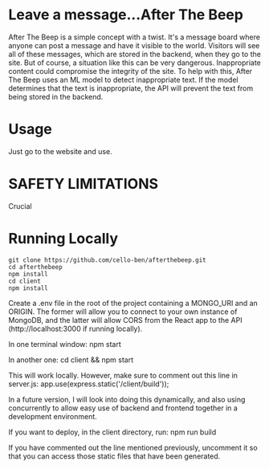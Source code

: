 # Leave a message...After The Beep
After The Beep is a simple concept with a twist. It's a message board where anyone can post a message and have it visible to the world. Visitors will see all of these messages, which are stored in the backend, when they go to the site. But of course, a situation like this can be very dangerous. Inappropriate content could compromise the integrity of the site. To help with this, After The Beep uses an ML model to detect inappropriate text. If the model determines that the text is inappropriate, the API will prevent the text from being stored in the backend.

# Usage
Just go to the website and use.

# SAFETY LIMITATIONS
Crucial

# Running Locally
    git clone https://github.com/cello-ben/afterthebeep.git
    cd afterthebeep
    npm install
    cd client
    npm install

Create a .env file in the root of the project containing a MONGO_URI and an ORIGIN. The former will allow you to connect to your own instance of MongoDB, and the latter will allow CORS from the React app to the API (http://localhost:3000 if running locally). 

In one terminal window:
    npm start

In another one:
    cd client && npm start

This will work locally. However, make sure to comment out this line in server.js:
    app.use(express.static('/client/build'));

In a future version, I will look into doing this dynamically, and also using concurrently to allow easy use of backend and frontend together in a development environment.

If you want to deploy, in the client directory, run:
    npm run build

If you have commented out the line mentioned previously, uncomment it so that you can access those static files that have been generated.